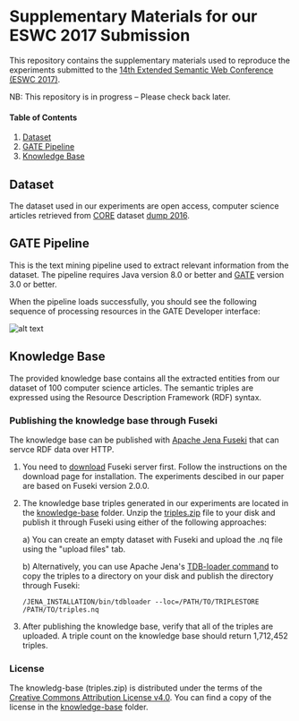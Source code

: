 # Supplementary Materials for our ESWC 2017 Submission
This repository contains the supplementary materials used to reproduce the
experiments submitted to the [14th Extended Semantic Web Conference (ESWC 2017)](http://2017.eswc-conferences.org).

NB: This repository is in progress – Please check back later.

#### Table of Contents
1. [Dataset](#dataset)
2. [GATE Pipeline](#gate-pipeline)
3. [Knowledge Base](#knowledge-base)

## Dataset
The dataset used in our experiments are open access, computer science articles retrieved from [CORE](http://core.ac.uk) dataset [dump 2016](https://core.ac.uk/services#dataset).

## GATE Pipeline
This is the text mining pipeline used to extract relevant information from the dataset. The pipeline requires Java version 8.0 or better and [GATE](www.gate.ac.uk) version 3.0 or better.

When the pipeline loads successfully, you should see the following sequence of processing resources in the GATE Developer interface:

![alt text][pipeline]

## Knowledge Base
The provided knowledge base contains all the extracted entities from our dataset of 100 computer science articles. The semantic triples are expressed using the Resource Description Framework (RDF) syntax.

### Publishing the knowledge base through Fuseki
The knowledge base can be published with [Apache Jena Fuseki](https://jena.apache.org/documentation/serving_data/) that can servce RDF data over HTTP. 

1. You need to [download](https://jena.apache.org/download/#apache-jena-fuseki) Fuseki server first. Follow the instructions on the download page for installation. The experiments descibed in our paper are based on Fuseki version 2.0.0. 
1. The knowledge base triples generated in our experiments are located in the [knowledge-base](../master/knowledge-base) folder. Unzip the [triples.zip](../master/knowledge-base/triples.zip) file to your disk and publish it through Fuseki using either of the following approaches:

   a) You can create an empty dataset with Fuseki and upload the .nq file using the "upload files" tab.

   b) Alternatively, you can use Apache Jena's [TDB-loader command](https://jena.apache.org/documentation/tdb/commands.html#tdbloader) to copy the triples to a directory on your disk and publish the directory through Fuseki:

   ```/JENA_INSTALLATION/bin/tdbloader --loc=/PATH/TO/TRIPLESTORE /PATH/TO/triples.nq```
   
1. After publishing the knowledge base, verify that all of the triples are uploaded. A triple count on the knowledge base should return 1,712,452 triples.

### License

The knowledg-base (triples.zip) is distributed under the terms of the [Creative Commons Attribution License v4.0](https://creativecommons.org/licenses/by/4.0/). You can find a copy of the license in the [knowledge-base](../master/knowledge-base) folder.

[pipeline]: https://github.com/SemanticSoftwareLab/Supplements-ESWC2017/blob/master/graphics/pipeline.png "Pipeline processing resources"
